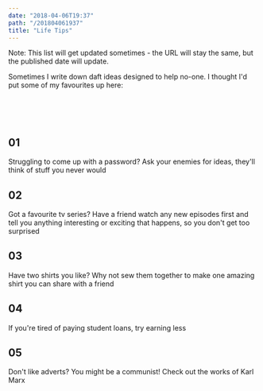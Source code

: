 ```yaml
---
date: "2018-04-06T19:37"
path: "/201804061937"
title: "Life Tips"
---
```


Note: This list will get updated sometimes - the URL will stay the same, but the published date will update.

Sometimes I write down daft ideas designed to help no-one. I thought I'd put some of my favourites up here:

<br/>
<br/>
<br/>

## 01

Struggling to come up with a password? Ask your enemies for ideas, they'll think of stuff you never would

## 02

Got a favourite tv series? Have a friend watch any new episodes first and tell you anything interesting or exciting that happens, so you don't get too surprised

## 03

Have two shirts you like? Why not sew them together to make one amazing shirt you can share with a friend

## 04

If you're tired of paying student loans, try earning less

## 05

Don't like adverts? You might be a communist! Check out the works of Karl Marx